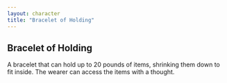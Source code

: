 ```yaml
---
layout: character
title: "Bracelet of Holding"
---
```

## Bracelet of Holding
A bracelet that can hold up to 20 pounds of items, shrinking them down to fit inside. The wearer can access the items with a thought.